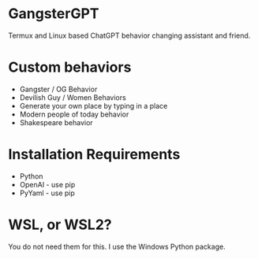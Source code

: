 # GangsterGPT
Termux and Linux based ChatGPT behavior changing assistant and friend.

# Custom behaviors
* Gangster / OG Behavior
* Devilish Guy / Women Behaviors
* Generate your own place by typing in a place
* Modern people of today behavior
* Shakespeare behavior

# Installation Requirements
* Python
* OpenAI - use pip
* PyYaml - use pip

# WSL, or WSL2?
You do not need them for this. I use the Windows Python package.
